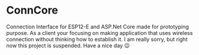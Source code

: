 # ConnCore 

Connection Interface for ESP12-E and ASP.Net Core made for prototyping purpose.
As a client your focusing on making application that uses wireless connection without thinking how to establish it.
I am really sorry, but right now this project is suspended. Have a nice day 😉
